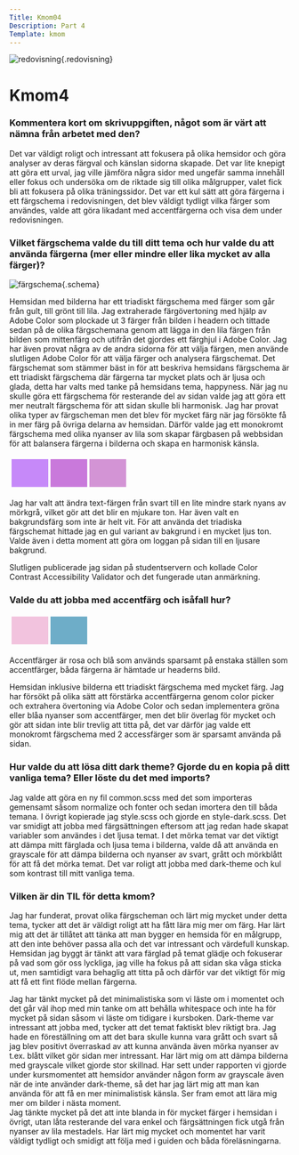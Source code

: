 ```yaml
---
Title: Kmom04
Description: Part 4
Template: kmom
---
```


![redovisning](%assets_url%/img/redovisning.png){.redovisning}

Kmom4
==================
<h3>Kommentera kort om skrivuppgiften, något som är värt att nämna från arbetet med den?</h3>
Det var väldigt roligt och intressant att fokusera på olika hemsidor och göra analyser av deras färgval och känslan sidorna skapade. Det var lite knepigt att göra ett urval, jag ville jämföra några sidor med ungefär samma innehåll eller fokus och undersöka om de riktade sig till olika målgrupper, valet fick bli att fokusera på olika träningssidor. Det var ett kul sätt att göra färgerna i ett färgschema i redovisningen, det blev väldigt tydligt vilka färger som användes, valde att göra likadant med accentfärgerna och visa dem under redovisningen. 


<h3>Vilket färgschema valde du till ditt tema och hur valde du att använda färgerna (mer eller mindre eller lika mycket av alla färger)?</h3>

![färgschema](%assets_url%/img/schema.jpg){.schema}

Hemsidan med bilderna har ett triadiskt färgschema med färger som går från gult, till grönt till lila. Jag extraherade färgövertoning med hjälp av Adobe Color som plockade ut 3 färger från bilden i headern och tittade sedan på de olika färgschemana genom att lägga in den lila färgen från bilden som mittenfärg och utifrån det gjordes ett färghjul i Adobe Color. Jag har även provat några av de andra sidorna för att välja färgen, men använde slutligen Adobe Color för att välja färger och analysera färgschemat. Det färgschemat som stämmer bäst in för att beskriva hemsidans färgschema är ett triadiskt färgschema där färgerna tar mycket plats och är ljusa och glada, detta har valts med tanke på hemsidans tema, happyness. När jag nu skulle göra ett färgschema för resterande del av sidan valde jag att göra ett mer neutralt färgschema för att sidan skulle bli harmonisk. Jag har provat olika typer av färgscheman men det blev för mycket färg när jag försökte få in mer färg på övriga delarna av hemsidan. Därför valde jag ett monokromt färgschema med olika nyanser av lila som skapar färgbasen på webbsidan för att balansera färgerna i bilderna och skapa en harmonisk känsla.

<table style="border-spacing: 4px; border-collapse: separate">
<tr>
<td style="height: 50px; width: 50px; background-color: #c689f9">
<td style="height: 50px; width: 50px; background-color: #c979db">
<td style="height: 50px; width: 50px; background-color: #d394d5">
</tr>
</table>

Jag har valt att ändra text-färgen från svart till en lite mindre stark nyans av mörkgrå, vilket gör att det blir en mjukare ton. Har även valt en bakgrundsfärg som inte är helt vit. För att använda det triadiska färgschemat hittade jag en gul variant av bakgrund i en mycket ljus ton. Valde även i detta moment att göra om loggan på sidan till en ljusare bakgrund. 

Slutligen publicerade jag sidan på studentservern och kollade Color Contrast Accessibility Validator och det fungerade utan anmärkning.


<h3>Valde du att jobba med accentfärg och isåfall hur?</h3>

<table style="border-spacing: 4px; border-collapse: separate">
<tr>
<td style="height: 50px; width: 50px; background-color: #F2C3DE">
<td style="height: 50px; width: 50px; background-color: #6eadc8">
</tr>
</table>
Accentfärger är rosa och blå som används sparsamt på enstaka ställen som accentfärger, båda färgerna är hämtade ur headerns bild.

Hemsidan inklusive bilderna ett triadiskt färgschema med mycket färg. Jag har försökt på olika sätt att förstärka accentfärgerna genom color picker och extrahera övertoning via Adobe Color och sedan implementera gröna eller blåa nyanser som accentfärger, men det blir överlag för mycket och gör att sidan inte blir trevlig att titta på, det var därför jag valde ett monokromt färgschema med 2 accessfärger som är sparsamt använda på sidan.


<h3>Hur valde du att lösa ditt dark theme? Gjorde du en kopia på ditt vanliga tema? Eller löste du det med imports?</h3>
Jag valde att göra en ny fil common.scss med det som importeras gemensamt såsom normalize och fonter och sedan imortera den till båda temana. I övrigt kopierade jag style.scss och gjorde en style-dark.scss. Det var smidigt att jobba med färgsättningen eftersom att jag redan hade skapat variabler som användes i det ljusa temat. I det mörka temat var det viktigt att dämpa mitt färglada och ljusa tema i bilderna, valde då att använda en grayscale för att dämpa bilderna och nyanser av svart, grått och mörkblått för att få det mörka temat. Det var roligt att jobba med dark-theme och kul som kontrast till mitt vanliga tema. 

<h3>Vilken är din TIL för detta kmom?</h3>
Jag har funderat, provat olika färgscheman och lärt mig mycket under detta tema, tycker att det är väldigt roligt att ha fått lära mig mer om färg. Har lärt mig att det är tillåtet att tänka att man bygger en hemsida för en målgrupp, att den inte behöver passa alla och det var intressant och värdefull kunskap. Hemsidan jag byggt är tänkt att vara färglad på temat glädje och fokuserar på vad som gör oss lyckliga, jag ville ha fokus på att sidan ska våga sticka ut, men samtidigt vara behaglig att titta på och därför var det viktigt för mig att få ett fint flöde mellan färgerna. 

Jag har tänkt mycket på det minimalistiska som vi läste om i momentet och det går väl ihop med min tanke om att behålla whitespace och inte ha för mycket på sidan såsom vi läste om tidigare i kursboken. Dark-theme var intressant att jobba med, tycker att det temat faktiskt blev riktigt bra. Jag hade en föreställning om att det bara skulle kunna vara grått och svart så jag blev positivt överraskad av att kunna använda även mörka nyanser av t.ex. blått vilket gör sidan mer intressant. Har lärt mig om att dämpa bilderna med grayscale vilket gjorde stor skillnad. Har sett under rapporten vi gjorde under kursmomentet att hemsidor använder någon form av grayscale även när de inte använder dark-theme, så det har jag lärt mig att man kan använda för att få en mer minimalistisk känsla. Ser fram emot att lära mig mer om bilder i nästa moment. 
<br>
Jag tänkte mycket på det att inte blanda in för mycket färger i hemsidan i övrigt, utan låta resterande del vara enkel och färgsättningen fick utgå från nyanser av lila mestadels. Har lärt mig mycket och momentet har varit väldigt tydligt och smidigt att följa med i guiden och båda föreläsningarna. 
